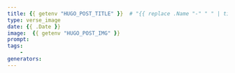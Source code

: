 ```yaml
---
title: {{ getenv "HUGO_POST_TITLE" }}  # "{{ replace .Name "-" " " | title }}"
type: verse_image
date: {{ .Date }}
image:  {{ getenv "HUGO_POST_IMG" }}
prompt:
tags:
    -
generators:
---
```

